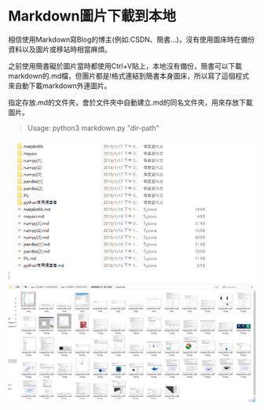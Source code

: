 # Markdown圖片下載到本地

相信使用Markdown寫Blog的博主(例如:CSDN、簡書...)，沒有使用圖床時在備份資料以及圖片或移站時相當麻煩。

之前使用簡書礙於圖片當時都使用Ctrl+V貼上，本地沒有備份，簡書可以下載markdown的.md檔，但團片都是\![]()格式連結到簡書本身圖床，所以寫了這個程式來自動下載markdown外連圖片。

指定存放.md的文件夾，會於文件夾中自動建立.md的同名文件夾，用來存放下載圖片。

> Usage: python3 markdown.py "dir-path"

![](13539817-a15f5660c23ad5d5.png)       
![](13539817-2d02798b6df6b261.png)


